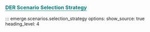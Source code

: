 ### <p style="color:teal;border-bottom:1px solid teal;width:max-content;"> DER Scenario Selection Strategy  </p>

::: emerge.scenarios.selection_strategy
    options:
      show_source: true
      heading_level: 4